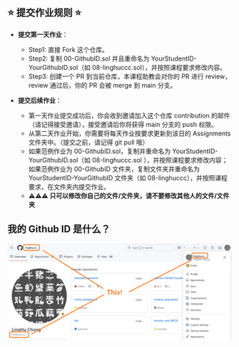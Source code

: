 ## ⭐ 提交作业规则 ⭐

-   **提交第一天作业**：

    -   Step1: 直接 Fork 这个仓库。
    -   Step2: 复制 00-GithubID.sol 并且重命名为 YourStudentID-YourGithubID.sol（如 08-linghuccc.sol），并按照课程要求修改内容。
    -   Step3: 创建一个 PR 到当前仓库，本课程助教会对你的 PR 进行 review，review 通过后，你的 PR 会被 merge 到 main 分支。

-   **提交后续作业**：

    -   第一天作业提交成功后，你会收到邀请加入这个仓库 contribution 的邮件（请记得接受邀请），接受邀请后你将获得 main 分支的 push 权限。
    -   从第二天作业开始，你需要将每天作业按要求更新到该日的 Assignments 文件夹中。（提交之前，请记得 git pull 哦）
    -   如果范例作业为 00-GithubID.sol，复制并重命名为 YourStudentID-YourGithubID.sol（如 08-linghuccc.sol ），并按照课程要求修改内容；<br>如果范例作业为 00-GithubID 文件夹，复制文件夹并重命名为 YourStudentID-YourGithubID 文件夹（如 08-linghuccc），并按照课程要求，在文件夹内提交作业。
    -   **⚠️⚠️⚠️ 只可以修改你自己的文件/文件夹，请不要修改其他人的文件/文件夹**

## 我的 Github ID 是什么？

![Github ID](../../images/github_id.png)
